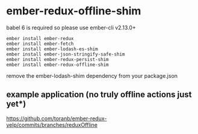 # ember-redux-offline-shim

babel 6 is required so please use ember-cli v2.13.0+

    ember install ember-redux
    ember install ember-fetch
    ember install ember-lodash-es-shim
    ember install ember-json-stringify-safe-shim
    ember install ember-redux-persist-shim
    ember install ember-redux-offline-shim

remove the ember-lodash-shim dependency from your package.json

## example application (no truly offline actions just yet*)

https://github.com/toranb/ember-redux-yelp/commits/branches/reduxOffline

